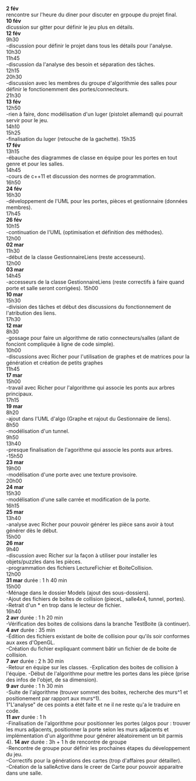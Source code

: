 **2 fév**  
  rencontre sur l'heure du diner pour discuter en grpoupe du projet final.  
**10 fév**  
  dicussion sur gitter pour définir le jeu plus en détails.  
**12 fév**  
  9h30  
  -discussion pour définir le projet dans tous les détails pour l'analyse.  
  10h30  
  11h45  
  -discussion da l'analyse des besoin et séparation des tâches.  
  12h15  
  20h30  
  -discussion avec les membres du groupe d'algorithmie des salles pour définir le fonctionemment des portes/connecteurs.  
  21h30  
**13 fév**  
  12h50  
  -rien à faire, donc modélisation d'un luger (pistolet allemand) qui pourrait servir pour le jeu.  
  14h10  
  15h25  
  -finalisation du luger (retouche de la gachette).
  15h35  
**17 fév**  
  13h15  
  -ébauche des diagrammes de classe en équipe pour les portes en tout genre et pour les salles.  
  14h45  
  -cours de c++11 et discussion des normes de programmation.  
  16h50  
**24 fév**  
  16h30  
  -développement de l'UML pour les portes, pièces et gestionnaire (données membres).  
  17h45  
**26 fév**  
  10h15  
  -continuation de l'UML (optimisation et définition des méthodes).  
  12h00  
**02 mar**  
  11h30  
  -début de la classe GestionnaireLiens (reste accesseurs).  
  12h00  
**03 mar**  
  14h45  
  -accesseurs de la classe GestionnaireLiens (reste correctifs à faire quand porte et salle seront corrigées).
  15h00  
**10 mar**  
  15h30  
  -division des tâches et début des discussions du fonctionnement de l'atribution des liens.  
  17h30  
**12 mar**  
  8h30  
  -gossage pour faire un algorithme de ratio connecteurs/salles (allant de fonciont compliquée à ligne de code simple).  
  10h00  
  -discussions avec Richer pour l'utilisation de graphes et de matrices pour la génération et création de petits graphes  
  11h45  
**17 mar**  
  15h00  
  -travail avec Richer pour l'algorithme qui associe les ponts aux arbres principaux.  
  17h15  
**19 mar**  
  8h20  
  -ajout dans l'UML d'algo (Graphe et rajout du Gestionnaire de liens).  
  8h50  
  -modélisation d'un tunnel.  
  9h50  
  13h40  
  -presque finalisation de l'agorithme qui associe les ponts aux arbres.  
  -15h50  
**23 mar**  
  19h00  
  -modélisation d'une porte avec une texture provisoire.  
  20h00  
**24 mar**  
  15h30  
  -modélisation d'une salle carrée et modification de la porte.  
  16h15  
**25 mar**  
  13h40  
  -analyse avec Richer pour pouvoir générer les pièce sans avoir à tout générer dès le début.  
  15h00  
**26 mar**  
  9h40  
  -discussion avec Richer sur la façon à utiliser pour installer les objets/puzzles dans les pièces.  
  -programmation des fichiers LectureFichier et BoiteCollision.  
  12h00  
**31 mar** durée : 1 h 40 min  
  15h00  
  -Ménage dans le dossier Models (ajout des sous-dossiers).  
  -Ajout des fichiers de boîtes de collision (pieceL, salle4x4, tunnel, portes).  
  -Retrait d'un * en trop dans le lecteur de fichier.  
  16h40  
**2 avr** durée : 1 h 20 min  
  -Vérification des boites de colisions dans la branche TestBoite (à continuer).  
**4 avr** durée : 35 min  
  -Édition des fichiers existant de boite de collision pour qu'ils soir conformes aux axes d'OpenGL.  
  -Création du fichier expliquant comment bâtir un fichier de de boite de collision.  
**7 avr** durée : 2 h 30 min  
  -Retour en équipe sur les classes.
  -Explication des boites de collision à l'équipe.
  -Début de l'algorithme pour mettre les portes dans les pièce (prise des infos de l'objet, de sa dimension).  
**9 avr** durée : 1 h 30 min  
  -Suite de l'algorithme (trouver sommet des boites, recherche des murs^1 et positionement par rapport aux murs^1).  
  1"L'analyse" de ces points a étét faite et ne il ne reste qu'a le traduire en code.  
**11 avr** durée : 1 h  
  -Finalisation de l'algorithme pour positionner les portes (algos pour : trouver les murs adjacents, positionner la porte selon les murs adjacents et implémentation d'un algorithme pour générer aléatoirement un bit parmis 4).
**14 avr** durée : 3h + 1 h de rencontre de groupe  
  -Rencontre de groupe pour définir les prochaines étapes du développement du jeu.  
  -Correctifs pour la générations des cartes (trop d'affaires pour détailler).  
  -Création de la salleActive dans le creer de Carte pour pouvoir apparaitre dans une salle.
